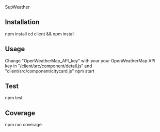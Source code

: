SupWeather

## Installation
npm install
cd client && npm install

## Usage
Change "OpenWeatherMap_API_key" with your your OpenWeatherMap API key in "/client/src/component/detail.js" and "client/src/component/citycard.js"
npm start

## Test
npm test

## Coverage
npm run coverage

